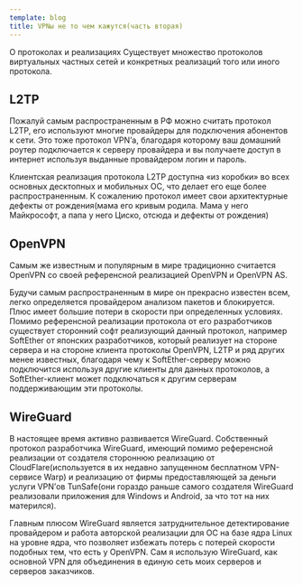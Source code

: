 ```yaml
---
template: blog
title: VPNы не то чем кажутся(часть вторая)
---
```


О протоколах и реализациях
Существует множество протоколов виртуальных частных сетей и конкретных реализаций того или иного протокола.

## L2TP 
Пожалуй самым распространенным в РФ можно считать протокол L2TP, его используют многие провайдеры для подключения абонентов к сети. Это тоже протокол VPN’а, благодаря которому ваш домашний роутер подключается к серверу провайдера и вы получаете доступ в интернет используя выданные провайдером логин и пароль.

Клиентская реализация протокола L2TP доступна «из коробки» во всех основных десктопных и мобильных ОС, что делает его еще более распространенным. К сожалению протокол имеет свои архитектурные дефекты от рождения(мама его кривым родила. Мама у него Майкрософт, а папа у него Циско, отсюда и дефекты от рождения)

## OpenVPN
Самым же известным и популярным в мире традиционно считается OpenVPN со своей референсной реализацией OpenVPN и OpenVPN AS.

Будучи самым распространенным в мире он прекрасно известен всем, легко определяется провайдером анализом пакетов и блокируется. Плюс имеет большие потери в скорости при определенных условиях. Помимо референсной реализации протокола от его разработчиков существует сторонний софт реализующий данный протокол, например SoftEther от японских разработчиков, который реализует на стороне сервера и на стороне клиента протоколы OpenVPN, L2TP и ряд других менее известных, благодаря чему к SoftEther-серверу можно подключится используя другие клиенты для данных протоколов, а SoftEther-клиент может подключаться к другим серверам поддерживающим эти протоколы.

## WireGuard
В настоящее время активно развивается WireGuard. Собственный протокол разработчика WireGuard, имеющий помимо референсной реализации от создателя стороннюю реализацию от CloudFlare(используется в их недавно запущенном бесплатном VPN-сервисе Warp) и реализацию от фирмы предоставляющей за деньги услуги VPN’ов TunSafe(они гораздо раньше самого создателя WireGuard реализовали приложения для Windows и Android, за что тот на них матерился).

Главным плюсом WireGuard является затруднительное детектирование провайдером и работа авторской реализации для ОС на базе ядра Linux на уровне ядра, что позволяет избежать потерь с потерей скорости подобных тем, что есть у OpenVPN. Сам я использую WireGuard, как основной VPN для объединения в единую сеть моих серверов и серверов заказчиков.
